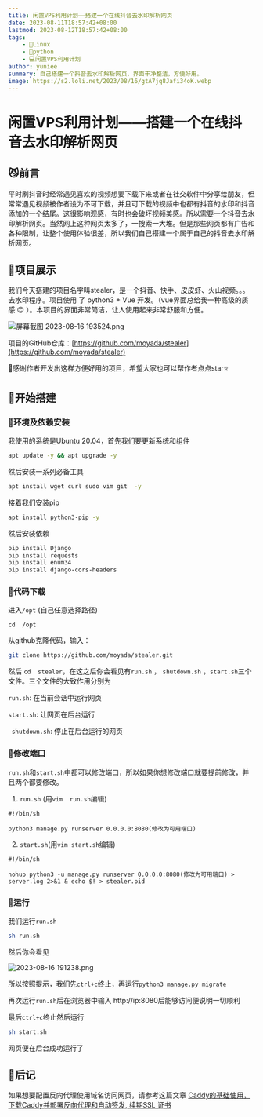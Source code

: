 ```yaml
---
title: 闲置VPS利用计划——搭建一个在线抖音去水印解析网页
date: 2023-08-11T18:57:42+08:00
lastmod: 2023-08-12T18:57:42+08:00
tags: 
    - 🐘Linux
    - 🍍python
    - 💻闲置VPS利用计划
author: yuniee
summary: 自己搭建一个抖音去水印解析网页，界面干净整洁，方便好用。
image: https://s2.loli.net/2023/08/16/gtA7jq8Jafi34oK.webp
---
```


# 闲置VPS利用计划——搭建一个在线抖音去水印解析网页

## 😼前言

平时刷抖音时经常遇见喜欢的视频想要下载下来或者在社交软件中分享给朋友，但常常遇见视频被作者设为不可下载，并且可下载的视频中也都有抖音的水印和抖音添加的一个结尾。这很影响观感，有时也会破坏视频美感。所以需要一个抖音去水印解析网页。当然网上这种网页太多了，一搜索一大堆。但是那些网页都有广告和各种限制，让整个使用体验很差，所以我们自己搭建一个属于自己的抖音去水印解析网页。

## 🦁项目展示

我们今天搭建的项目名字叫stealer，是一个抖音、快手、皮皮虾、火山视频。。。去水印程序。项目使用 了 python3 + Vue 开发。（vue界面总给我一种高级的质感 😊   ）。本项目的界面非常简洁，让人使用起来非常舒服和方便。

![屏幕截图 2023-08-16 193524.png](https://s2.loli.net/2023/08/16/dPnekcvZO9T6CV3.png)

项目的GitHub仓库：[https://github.com/moyada/stealer](https://github.com/moyada/stealer)

🙇‍感谢作者开发出这样方便好用的项目，希望大家也可以帮作者点点star⭐



## 💪开始搭建

### 🤒环境及依赖安装

我使用的系统是Ubuntu 20.04，首先我们要更新系统和组件

```bash
apt update -y && apt upgrade -y
```

然后安装一系列必备工具

```bash
apt install wget curl sudo vim git  -y
```

接着我们安装pip

```bash
apt install python3-pip -y
```

然后安装依赖

```bash
pip install Django
pip install requests
pip install enum34
pip install django-cors-headers
```

### 🦖代码下载

进入`/opt` (自己任意选择路径)  

`cd  /opt`

从github克隆代码，输入：

```bash
git clone https://github.com/moyada/stealer.git
```



然后 `cd  stealer`，在这之后你会看见有`run.sh` ， `shutdown.sh`  ，`start.sh`三个文件。三个文件的大致作用分别为

`run.sh`: 在当前会话中运行网页

`start.sh`: 让网页在后台运行

` shutdown.sh`: 停止在后台运行的网页

### 🦩修改端口

`run.sh`和`start.sh`中都可以修改端口，所以如果你想修改端口就要提前修改，并且两个都要修改。

1. `run.sh`  (用`vim  run.sh`编辑)

```
#!/bin/sh

python3 manage.py runserver 0.0.0.0:8080(修改为可用端口)
```

2. `start.sh`(用`vim start.sh`编辑)

```
#!/bin/sh

nohup python3 -u manage.py runserver 0.0.0.0:8080(修改为可用端口) > server.log 2>&1 & echo $! > stealer.pid
```

### 🦾运行

我们运行`run.sh`

```bash
sh run.sh
```

然后你会看见

![2023-08-16 191238.png](https://s2.loli.net/2023/08/16/ugej1ACPMxvyEmf.png)

所以按照提示，我们先`ctrl+c`终止，再运行`python3 manage.py migrate`

再次运行`run.sh`后在浏览器中输入 http://ip:8080后能够访问便说明一切顺利

最后`ctrl+c`终止然后运行

```bash
sh start.sh
```

网页便在后台成功运行了

## 📕后记

如果想要配置反向代理使用域名访问网页，请参考这篇文章  [Caddy的基础使用，下载Caddy并部署反向代理和自动签发, 续期SSL 证书](https://www.yuniee.de/2023/07/30/caddy%E7%9A%84%E5%9F%BA%E7%A1%80%E4%BD%BF%E7%94%A8%EF%BC%8C%E4%B8%8B%E8%BD%BDcaddy%E5%B9%B6%E9%83%A8%E7%BD%B2%E5%8F%8D%E5%90%91%E4%BB%A3%E7%90%86%E5%92%8C%E8%87%AA%E5%8A%A8%E7%AD%BE%E5%8F%91-%E7%BB%AD%E6%9C%9Fssl-%E8%AF%81%E4%B9%A6/)

